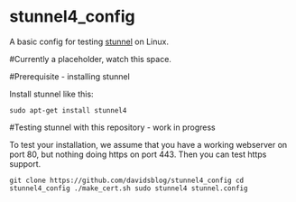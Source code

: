 # stunnel4_config

A basic config for testing [stunnel](https://www.stunnel.org/index.html) on Linux.

#Currently a placeholder, watch this space.

#Prerequisite - installing stunnel

Install stunnel like this:

`sudo apt-get install stunnel4`

#Testing stunnel with this repository - work in progress

To test your installation, we assume that you have a working webserver on port 80, but nothing doing https on port 443.  Then you can test https support.

`git clone https://github.com/davidsblog/stunnel4_config
cd stunnel4_config
./make_cert.sh
sudo stunnel4 stunnel.config`
